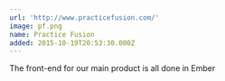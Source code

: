 ```yaml
---
url: 'http://www.practicefusion.com/'
image: pf.png
name: Practice Fusion
added: 2015-10-19T20:53:30.000Z
---
```

The front-end for our main product is all done in Ember
